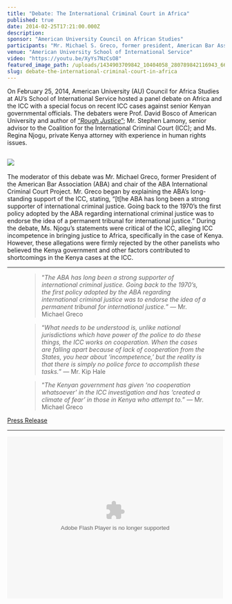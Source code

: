 ```yaml
---
title: "Debate: The International Criminal Court in Africa"
published: true
date: 2014-02-25T17:21:00.000Z
description:
sponsor: "American University Council on African Studies"
participants: "Mr. Michael S. Greco, former president, American Bar Association; Ms. Regina Njogu, Kenyan attorney; Mr. Stephen Arthur Lamony, Senior Adviser on American university, United Nations, and African Situations, Coalition for the International Criminal Court; Professor David Bosco, American University School of International Service"
venue: "American University School of International Service"
video: "https://youtu.be/XyYs7NzCsO8"
featured_image_path: /uploads/1434903709842_10404058_280789842116943_6606161463078225670_o.jpg
slug: debate-the-international-criminal-court-in-africa
---
```


On February 25, 2014, American University (AU) Council for Africa Studies at AU’s School of International Service hosted a panel debate on Africa and the ICC with a special focus on recent ICC cases against senior Kenyan governmental officials. The debaters were Prof. David Bosco of American University and author of [“_Rough Justice_”](http://www.american.edu/sis/events/Bosco-Book-Launch.cfm); Mr. Stephen Lamony, senior advisor to the Coalition for the International Criminal Court (ICC); and Ms. Regina Njogu, private Kenya attorney with experience in human rights issues.

## ![](http://carllevan.com/wp-content/uploads/2014/02/ICC-photo-of-all-panelists-2-25-2014.jpg)

The moderator of this debate was Mr. Michael Greco, former President of the American Bar Association (ABA) and chair of the ABA International Criminal Court Project. Mr. Greco began by explaining the ABA’s long-standing support of the ICC, stating, “[t[he ABA has long been a strong supporter of international criminal justice. Going back to the 1970’s the first policy adopted by the ABA regarding international criminal justice was to endorse the idea of a permanent tribunal for international justice.” During the debate, Ms. Njogu’s statements were critical of the ICC, alleging ICC incompetence in bringing justice to Africa, specifically in the case of Kenya. However, these allegations were firmly rejected by the other panelists who believed the Kenya government and other factors contributed to shortcomings in the Kenya cases at the ICC.

* * *

<figure data-type="quote">

> “_The ABA has long been a strong supporter of international criminal justice. Going back to the 1970’s, the first policy adopted by the ABA regarding international criminal justice was to endorse the idea of a permanent tribunal for international justice._” — Mr. Michael Greco

</figure>

<figure data-type="quote">

> “_What needs to be understood is, unlike national jurisdictions which have power of the police to do these things, the ICC works on cooperation. When the cases are falling apart because of lack of cooperation from the States, you hear about ‘incompetence,’ but the reality is that there is simply no police force to accomplish these tasks._” — Mr. Kip Hale

</figure>

<figure data-type="quote">

> “_The Kenyan government has given ‘no cooperation whatsoever’ in the ICC investigation and has ‘created a climate of fear’ in those in Kenya who attempt to._” — Mr. Michael Greco

</figure>

[Press Release](http://diasporamessenger.com/us-groups-to-debate-kenyan-icc-cases/)

* * *

<object width="500" height="375"><param name="flashvars" value="offsite=true&amp;lang=en-us&amp;page_show_url=%2Fphotos%2F126209453%40N05%2Fsets%2F72157645634767586%2Fshow%2F&amp;page_show_back_url=%2Fphotos%2F126209453%40N05%2Fsets%2F72157645634767586%2F&amp;set_id=72157645634767586&amp;jump_to="> <param name="movie" value="https://www.flickr.com/apps/slideshow/show.swf?v=143270"> <param name="allowFullScreen" value="true"><embed type="application/x-shockwave-flash" src="https://www.flickr.com/apps/slideshow/show.swf?v=143270" allowfullscreen="true" flashvars="offsite=true&amp;lang=en-us&amp;page_show_url=%2Fphotos%2F126209453%40N05%2Fsets%2F72157645634767586%2Fshow%2F&amp;page_show_back_url=%2Fphotos%2F126209453%40N05%2Fsets%2F72157645634767586%2F&amp;set_id=72157645634767586&amp;jump_to=" width="500" height="375"></object>
